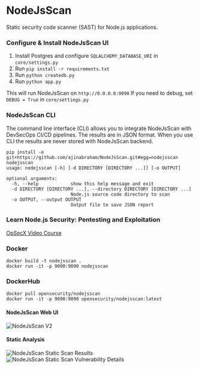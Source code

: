 # NodeJsScan

Static security code scanner (SAST) for Node.js applications.

### Configure & Install NodeJsScan UI

1. Install Postgres and configure `SQLALCHEMY_DATABASE_URI` in `core/settings.py`
2. Run `pip install -r requirements.txt`
3. Run `python createdb.py`
4. Run `python app.py`

This will run NodeJsScan on `http://0.0.0.0:9090`
If you need to debug, set `DEBUG = True` in `core/settings.py`

### NodeJsScan CLI

The command line interface (CLI) allows you to integrate NodeJsScan with DevSecOps CI/CD pipelines. The results are in JSON format. When you use CLI the results are never stored with NodeJsScan backend.

```
pip install -e git+https://github.com/ajinabraham/NodeJsScan.git#egg=nodejsscan
nodejsscan 
usage: nodejsscan [-h] [-d DIRECTORY [DIRECTORY ...]] [-o OUTPUT]

optional arguments:
  -h, --help            show this help message and exit
  -d DIRECTORY [DIRECTORY ...], --directory DIRECTORY [DIRECTORY ...]
                        Node.js source code directory to scan
  -o OUTPUT, --output OUTPUT
                        Output file to save JSON report
```

### Learn Node.js Security: Pentesting and Exploitation
[OpSecX Video Course](https://opsecx.com/index.php/product/node-js-security-pentesting-and-exploitation/)

### Docker

```
docker build -t nodejsscan .
docker run -it -p 9090:9090 nodejsscan
```

### DockerHub

```
docker pull opensecurity/nodejsscan
docker run -it -p 9090:9090 opensecurity/nodejsscan:latest
```

#### NodeJsScan Web UI
![NodeJsScan V2](https://cloud.githubusercontent.com/assets/4301109/22619224/26acd162-eb16-11e6-8f28-bd477c92991f.png)

#### Static Analysis
![NodeJsScan Static Scan Results](https://user-images.githubusercontent.com/4301109/33951861-294062a0-e056-11e7-8472-3c101be52390.jpg)
![NodeJsScan Static Scan Vulnerability Details](https://user-images.githubusercontent.com/4301109/30637698-bfa68e04-9e16-11e7-8233-bfde503d7e5a.png)

